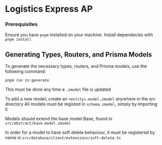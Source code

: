 # Logistics Express AP

### Prerequisites

Ensure you have `pnpm` installed on your machine. Install dependecies with `pnpm install`

## Generating Types, Routers, and Prisma Models

To generate the necessary types, routers, and Prisma models, use the following command:

`pnpm run zs:generate`

This must be done any time a `.zmodel` file is updated

To add a new model, create an `<entity>.model.zmodel` anywhere in the src directory
All models must be registed in `schema.zmodel`, simply by importing it

Models should extend the base model Base, found in `src/abstract/base.model.zmodel`

In order for a model to have soft delete behaviour, it must be registered by name in `src/database/client/extensions/soft-delete.ts`
